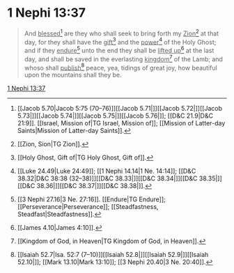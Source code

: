 # 1 Nephi 13:37

> And <u>blessed</u>[^a] are they who shall seek to bring forth my <u>Zion</u>[^b] at that day, for they shall have the <u>gift</u>[^c] and the <u>power</u>[^d] of the Holy Ghost; and if they <u>endure</u>[^e] unto the end they shall be <u>lifted up</u>[^f] at the last day, and shall be saved in the everlasting <u>kingdom</u>[^g] of the Lamb; and whoso shall <u>publish</u>[^h] peace, yea, tidings of great joy, how beautiful upon the mountains shall they be.

[1 Nephi 13:37](https://www.churchofjesuschrist.org/study/scriptures/bofm/1-ne/13?lang=eng&id=p37#p37)


[^a]: [[Jacob 5.70|Jacob 5:75 (70–76)]][[Jacob 5.71|]][[Jacob 5.72|]][[Jacob 5.73|]][[Jacob 5.74|]][[Jacob 5.75|]][[Jacob 5.76|]]; [[D&C 21.9|D&C 21:9]]. [[Israel, Mission of|TG Israel, Mission of]]; [[Mission of Latter-day Saints|Mission of Latter-day Saints]].  
[^b]: [[Zion, Sion|TG Zion]].  
[^c]: [[Holy Ghost, Gift of|TG Holy Ghost, Gift of]].  
[^d]: [[Luke 24.49|Luke 24:49]]; [[1 Nephi 14.14|1 Ne. 14:14]]; [[D&C 38.32|D&C 38:38 (32–38)]][[D&C 38.33|]][[D&C 38.34|]][[D&C 38.35|]][[D&C 38.36|]][[D&C 38.37|]][[D&C 38.38|]].  
[^e]: [[3 Nephi 27.16|3 Ne. 27:16]]. [[Endure|TG Endure]]; [[Perseverance|Perseverance]]; [[Steadfastness, Steadfast|Steadfastness]].  
[^f]: [[James 4.10|James 4:10]].  
[^g]: [[Kingdom of God, in Heaven|TG Kingdom of God, in Heaven]].  
[^h]: [[Isaiah 52.7|Isa. 52:7 (7–10)]][[Isaiah 52.8|]][[Isaiah 52.9|]][[Isaiah 52.10|]]; [[Mark 13.10|Mark 13:10]]; [[3 Nephi 20.40|3 Ne. 20:40]].  
